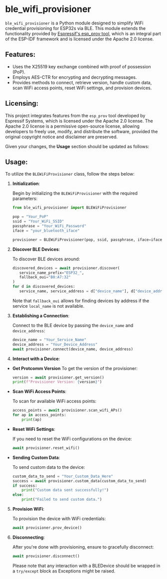 # ble_wifi_provisioner

`ble_wifi_provisioner` is a Python module designed to simplify WiFi credential provisioning for ESP32s via BLE. This module extends the functionality provided by [Espressif's esp_prov tool](https://github.com/espressif/esp-idf/tree/master/tools/esp_prov), which is an integral part of the ESP-IDF framework and is licensed under the Apache 2.0 license.

## Features:

- Uses the X25519 key exchange combined with proof of possession (PoP).
- Employs AES-CTR for encrypting and decrypting messages.
- Provides methods to connect, retrieve version, handle custom data, scan WiFi access points, reset WiFi settings, and provision devices.

## Licensing:

This project integrates features from the `esp_prov` tool developed by Espressif Systems, which is licensed under the Apache 2.0 license. The Apache 2.0 license is a permissive open-source license, allowing developers to freely use, modify, and distribute the software, provided the original copyright notice and disclaimer are preserved.

Given your changes, the **Usage** section should be updated as follows:

## Usage:

To utilize the `BLEWiFiProvisioner` class, follow the steps below:

1. **Initialization**:

   Begin by initializing the `BLEWiFiProvisioner` with the required parameters:

   ```python
   from ble_wifi_provisioner import BLEWiFiProvisioner

   pop = "Your_PoP"
   ssid = "Your_WiFi_SSID"
   passphrase = "Your_WiFi_Password"
   iface = "your_bluetooth_iface"

   provisioner = BLEWiFiProvisioner(pop, ssid, passphrase, iface=iface, verbose=True)
   ```

2. **Discover BLE Devices**:

   To discover BLE devices around:

   ```python
   discovered_devices = await provisioner.discover(
      service_name_prefix="ESP32_",
      fallback_oui="B0:A7:32"
   )
   for d in discovered_devices:
      service_name, service_address = d["device_name"], d["device_address"]
   ```
   Note that `fallback_oui` allows for finding devices by address if the service `local_name` is not available.

3. **Establishing a Connection**:

   Connect to the BLE device by passing the `device_name` and `device_address`:

   ```python
   device_name = "Your_Service_Name"
   device_address = "Your_Device_Address"
   await provisioner.connect(device_name, device_address)
   ```

4. **Interact with a Device**:

- **Get Protcomm Version**
  To get the version of the provisioner:

  ```python
  version = await provisioner.get_version()
  print(f"Provisioner Version: {version}")
  ```

- **Scan WiFi Access Points**:

  To scan for available WiFi access points:

  ```python
  access_points = await provisioner.scan_wifi_APs()
  for ap in access_points:
      print(ap)
  ```

- **Reset WiFi Settings**:

  If you need to reset the WiFi configurations on the device:

  ```python
  await provisioner.reset_wifi()
  ```

- **Sending Custom Data**:

  To send custom data to the device:

  ```python
  custom_data_to_send = "Your_Custom_Data_Here"
  success = await provisioner.custom_data(custom_data_to_send)
  if success:
      print("Custom data sent successfully!")
  else:
      print("Failed to send custom data.")
  ```

5. **Provision WiFi**:

   To provision the device with WiFi credentials:

   ```python
   await provisioner.prov_device()
   ```

6. **Disconnecting**:

   After you're done with provisioning, ensure to gracefully disconnect:

   ```python
   await provisioner.disconnect()
   ```

   Please note that any interaction with a BLEDevice should be wrapped in a `try/except` block as Exceptions might be raised. 
